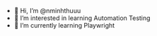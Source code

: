 - 👋 Hi, I’m @nminhthuuu
- 👀 I’m interested in learning Automation Testing
- 🌱 I’m currently learning Playwright


<!---
nminhthuuu/nminhthuuu is a ✨ special ✨ repository because its `README.md` (this file) appears on your GitHub profile.
You can click the Preview link to take a look at your changes.
--->
